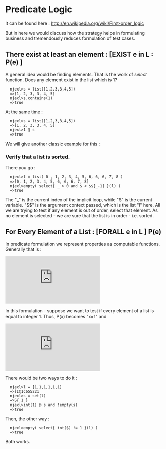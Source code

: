 # Predicate Logic 

It can be found here : http://en.wikipedia.org/wiki/First-order_logic

But in here we would discuss how the strategy helps in formulating business and tremendously reduces formulation of test cases. 

## There exist at least an element : [EXIST e in L : P(e) ]

A general idea would be finding elements. That is the work of *select* function.
Does any element exist in the list which is 1? 

      njexl>s = list([1,2,3,3,4,5])
      =>[1, 2, 3, 3, 4, 5]
      njexl>s.contains(1)
      =>true


At the same time  : 
      
      njexl>s = list([1,2,3,3,4,5])
      =>[1, 2, 3, 3, 4, 5]
      njexl>1 @ s 
      =>true

We will give another classic example for this : 

### Verify that a list is sorted.
There you go : 

      njexl>l = list( 0 , 1, 2, 3, 4, 5, 6, 6, 6, 7, 8 )
      =>[0, 1, 2, 3, 4, 5, 6, 6, 6, 7, 8]
      njexl>empty( select{ _ > 0 and $ < $$[_-1] }(l) )
      =>true

The "_" is the current index of the implicit loop, while "$" is the current variable. "$$" is the argument context 
passed, which is the list "l" here.
All we are trying to test if any element is out of order, select that element.
As no element is selected - we are sure that the list is in order - i.e. sorted.

## For Every Element of a List  : [FORALL e in L ] P(e)

In predicate formulation we represent properties as computable functions.
Generally that is : 

![General Predicate Form ](http://latex.codecogs.com/gif.latex?%5Cfn_phv%20%5Cforall%20x%20%5Cin%20L%20%5C%3B%20%3B%5C%3B%20P%28x%29%20%3A%20TRUE)

In this formulation - suppose we want to test if every element of a list is equal to integer 1.
Thus, P(x) becomes "x=1" and 

![Predicate Form ](http://latex.codecogs.com/gif.latex?%5Cfn_phv%20%5Cforall%20x%20%5Cin%20L%20%5C%3B%20%3B%5C%3B%20x%20%3D%201)


There would be two ways to do it : 


      njexl>l = [1,1,1,1,1,1]    
      =>[I@1c655221
      njexl>s = set(l)              
      =>S{ 1 }
      njexl>int(1) @ s and !empty(s)
      =>true

Then, the other way : 

      njexl>empty( select{ int($) != 1 }(l) )
      =>true

Both works. 



 




